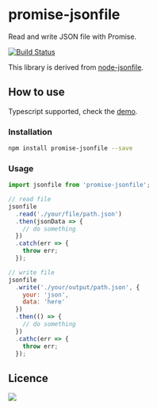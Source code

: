 # promise-jsonfile

Read and write JSON file with Promise.

[![Build Status](https://travis-ci.org/oychao/promise-jsonfile.svg?branch=master)](https://travis-ci.org/oychao/promise-jsonfile)

This library is derived from [node-jsonfile][1].

## How to use

Typescript supported, check the [demo][2].

### Installation

```bash
npm install promise-jsonfile --save
```

### Usage

```javascript
import jsonfile from 'promise-jsonfile';

// read file
jsonfile
  .read('./your/file/path.json')
  .then(jsonData => {
    // do something
  })
  .catch(err => {
    throw err;
  });

// write file
jsonfile
  .write('./your/output/path.json', {
    your: 'json',
    data: 'here'
  })
  .then(() => {
    // do something
  })
  .cathc(err => {
    throw err;
  });
```

## Licence

[![](http://www.wtfpl.net/wp-content/uploads/2012/12/wtfpl-badge-4.png)](http://www.wtfpl.net/)

[1]: https://github.com/jprichardson/node-jsonfile
[2]: https://github.com/oychao/promise-jsonfile/tree/master/demo
